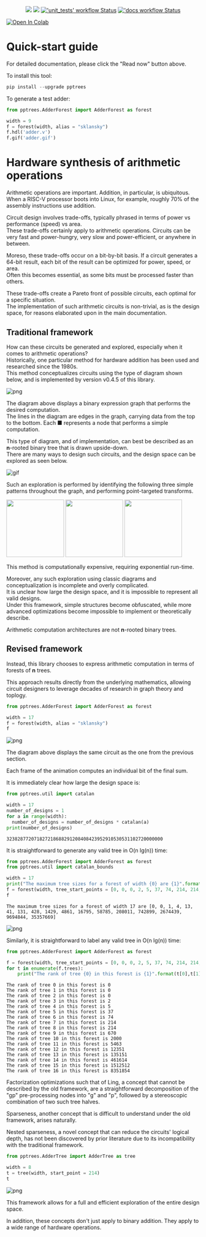 <p align="center">
  <a title="tdene.github.io/synth_opt_adders" href="https://tdene.github.io/synth_opt_adders"><img src="https://img.shields.io/website?longCache=true&style=flat-square&label=tdene.github.io%2Fsynth_opt_adders&logo=GitHub&logoColor=fff&up_color=blueviolet&up_message=Read%20now%20%E2%9E%9A&url=https%3A%2F%2Ftdene.github.io%2Fsynth_opt_adders%2Findex.html"></a><!--
  -->
  <a title="Apache-2.0" href="https://github.com/tdene/synth_opt_adders/blob/main/LICENSE"><img src="https://img.shields.io/github/license/tdene/synth_opt_adders?longCache=true&style=flat-square&logo=Apache&label=Code"></a><!--
  -->
  <a title="'unit_tests' workflow Status"
     href="https://github.com/tdene/synth_opt_adders/actions?query=workflow%3Aunit_tests"
  ><img alt="'unit_tests' workflow Status" src="https://img.shields.io/github/workflow/status/tdene/synth_opt_adders/Python%20package/main?longCache=true&style=flat-square&label=unit_tests&logo=GitHub%20Actions&logoColor=fff"
  /></a><!--
  -->
  <a title="'docs workflow Status"
     href="https://github.com/tdene/synth_opt_adders/actions?query=workflow%3Adocs"
  ><img alt="'docs workflow Status" src="https://img.shields.io/github/workflow/status/tdene/synth_opt_adders/docs/main?longCache=true&style=flat-square&label=docs&logo=GitHub%20Actions&logoColor=fff"
  /></a>
</p>

[![Open In Colab](https://colab.research.google.com/assets/colab-badge.svg)](https://colab.research.google.com/github/tdene/synth_opt_adders/blob/master/docs/notebooks/intro.ipynb)

# Quick-start guide

For detailed documentation, please click the "Read now" button above.

To install this tool:


```python
pip install --upgrade pptrees
```

To generate a test adder:


```python
from pptrees.AdderForest import AdderForest as forest

width = 9
f = forest(width, alias = "sklansky")
f.hdl('adder.v')
f.gif('adder.gif')
```

# Hardware synthesis of arithmetic operations

Arithmetic operations are important. Addition, in particular, is ubiquitous. When a RISC-V processor boots into Linux, for example, roughly 70% of the assembly instructions use addition.

Circuit design involves trade-offs, typically phrased in terms of power vs performance (speed) vs area.<br>
These trade-offs certainly apply to arithmetic operations. Circuits can be very fast and power-hungry, very slow and power-efficient, or anywhere in between.

Moreso, these trade-offs occur on a bit-by-bit basis. If a circuit generates a 64-bit result, each bit of the result can be optimized for power, speed, or area.<br>
Often this becomes essential, as some bits must be processed faster than others.

These trade-offs create a Pareto front of possible circuits, each optimal for a specific situation.<br>
The implementation of such arithmetic circuits is non-trivial, as is the design space, for reasons elaborated upon in the main documentation.

## Traditional framework

How can these circuits be generated and explored, especially when it comes to arithmetic operations?<br>
Historically, one particular method for hardware addition has been used and researched since the 1980s.<br>
This method conceptualizes circuits using the type of diagram shown below, and is implemented by version v0.4.5 of this library.

![png](https://github.com/tdene/synth_opt_adders/blob/main/docs/diagrams/sklansky_old.png)

The diagram above displays a binary expression graph that performs the desired computation.<br>
The lines in the diagram are edges in the graph, carrying data from the top to the bottom. Each ■ represents a node that performs a simple computation.

This type of diagram, and of implementation, can best be described as an **n**-rooted binary tree that is drawn upside-down.<br>
There are many ways to design such circuits, and the design space can be explored as seen below.

![gif](https://github.com/tdene/synth_opt_adders/blob/main/docs/diagrams/adder_transforms.gif)

Such an exploration is performed by identifying the following three simple patterns throughout the graph, and performing point-targeted transforms.

<img src="https://github.com/tdene/synth_opt_adders/blob/main/docs/diagrams/L.png?raw=true" width="150"/>

<img src="https://github.com/tdene/synth_opt_adders/blob/main/docs/diagrams/T.png?raw=true" width="150"/>

<img src="https://github.com/tdene/synth_opt_adders/blob/main/docs/diagrams/F.png?raw=true" width="150"/>

This method is computationally expensive, requiring exponential run-time.

Moreover, any such exploration using classic diagrams and conceptualization is incomplete and overly complicated.<br>
It is unclear how large the design space, and it is impossible to represent all valid designs.<br>
Under this framework, simple structures become obfuscated, while more advanced optimizations become impossible to implement or theoretically describe.

Arithmetic computation architectures are not **n**-rooted binary trees.

## Revised framework

Instead, this library chooses to express arithmetic computation in terms of forests of **n** trees.

This approach results directly from the underlying mathematics, allowing circuit designers to leverage decades of research in graph theory and toplogy.


```python
from pptrees.AdderForest import AdderForest as forest

width = 17
f = forest(width, alias = "sklansky")
f
```





![png](https://github.com/tdene/synth_opt_adders/blob/main/docs/diagrams/intro_19_0.png)




The diagram above displays the same circuit as the one from the previous section.

Each frame of the animation computes an individual bit of the final sum.

It is immediately clear how large the design space is:


```python
from pptrees.util import catalan

width = 17
number_of_designs = 1
for a in range(width):
  number_of_designs = number_of_designs * catalan(a)
print(number_of_designs)
```

    323828772071827218688291208408423952910530531102720000000


It is straightforward to generate any valid tree in O(n lg(n)) time:


```python
from pptrees.AdderForest import AdderForest as forest
from pptrees.util import catalan_bounds

width = 17
print("The maximum tree sizes for a forest of width {0} are {1}".format(width,catalan_bounds(width)))
f = forest(width, tree_start_points = [0, 0, 0, 2, 5, 37, 74, 214, 214, 670, 2000, 5463, 12351, 135151, 461614, 1512512, 8351854, 3541563])
f
```

    The maximum tree sizes for a forest of width 17 are [0, 0, 1, 4, 13, 41, 131, 428, 1429, 4861, 16795, 58785, 208011, 742899, 2674439, 9694844, 35357669]






![png](https://github.com/tdene/synth_opt_adders/blob/main/docs/diagrams/intro_24_1.png)




Similarly, it is straightforward to label any valid tree in O(n lg(n)) time:


```python
from pptrees.AdderForest import AdderForest as forest

f = forest(width, tree_start_points = [0, 0, 0, 2, 5, 37, 74, 214, 214, 670, 2000, 5463, 12351, 135151, 461614, 1512512, 8351854, 3541563])
for t in enumerate(f.trees):
    print("The rank of tree {0} in this forest is {1}".format(t[0],t[1].rank()))
```

    The rank of tree 0 in this forest is 0
    The rank of tree 1 in this forest is 0
    The rank of tree 2 in this forest is 0
    The rank of tree 3 in this forest is 2
    The rank of tree 4 in this forest is 5
    The rank of tree 5 in this forest is 37
    The rank of tree 6 in this forest is 74
    The rank of tree 7 in this forest is 214
    The rank of tree 8 in this forest is 214
    The rank of tree 9 in this forest is 670
    The rank of tree 10 in this forest is 2000
    The rank of tree 11 in this forest is 5463
    The rank of tree 12 in this forest is 12351
    The rank of tree 13 in this forest is 135151
    The rank of tree 14 in this forest is 461614
    The rank of tree 15 in this forest is 1512512
    The rank of tree 16 in this forest is 8351854


Factorization optimizations such that of Ling, a concept that cannot be described by the old framework, are a straightforward decomposition of the "gp" pre-processing nodes into "g" and "p", followed by a stereoscopic combination of two such tree halves.

Sparseness, another concept that is difficult to understand under the old framework, arises naturally.

Nested sparseness, a novel concept that can reduce the circuits' logical depth, has not been discovered by prior literature due to its incompatibility with the traditional framework.


```python
from pptrees.AdderTree import AdderTree as tree

width = 8
t = tree(width, start_point = 214)
t
```





![png](https://github.com/tdene/synth_opt_adders/blob/main/docs/diagrams/intro_28_0.png)




This framework allows for a full and efficient exploration of the entire design space.

In addition, these concepts don't just apply to binary addition. They apply to a wide range of hardware operations.
